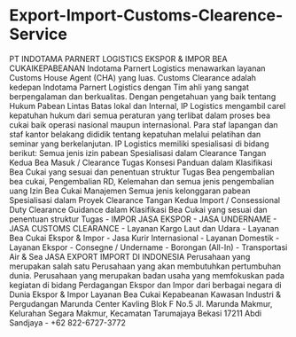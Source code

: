 # Export-Import-Customs-Clearence-Service
PT INDOTAMA  PARNERT  LOGISTICS EKSPOR &amp; IMPOR BEA CUKAIKEPABEANAN  Indotama Parnert Logistics menawarkan layanan Customs House Agent (CHA) yang luas. Customs Clearance adalah kedepan Indotama Parnert Logistics dengan Tim ahli yang sangat berpengalaman dan berkualitas. Dengan pengetahuan yang baik tentang Hukum Pabean Lintas Batas lokal dan Internal, IP Logistics mengambil carel kepatuhan hukum dari semua peraturan yang terlibat dalam proses bea cukai baik operasi nasional maupun internasional. Para staf lapangan dan staf kantor belakang dididik tentang kepatuhan melalui pelatihan dan seminar yang berkelanjutan. IP Logistics memiliki spesialisasi di bidang berikut:  Semua jenis izin pabean Spesialisasi dalam Clearance Tangan Kedua Bea Masuk / Clearance Tugas Konsesi Panduan dalam Klasifikasi Bea Cukai yang sesuai dan penentuan struktur Tugas Bea pengembalian bea cukai, Pengembalian RD, Kelemahan dan semua jenis pengembalian uang Izin Bea Cukai Manajemen Semua jenis kelonggaran pabean Spesialisasi dalam Proyek Clearance Tangan Kedua Import / Consessional Duty Clearance Guidance dalam Klasifikasi Bea Cukai yang sesuai dan penentuan struktur Tugas  - IMPOR JASA EKSPOR - JASA UNDERNAME - JASA CUSTOMS CLEARANCE - Layanan Kargo Laut dan Udara - Layanan Bea Cukai Ekspor &amp; Impor - Jasa Kurir Internasional - Layanan Domestik - Layanan Ekspor - Consegne / Undername - Borongan (All-In) - Transportasi Air &amp; Sea JASA EXPORT IMPORT DI INDONESIA   Perusahaan yang merupakan salah satu Perusahaan yang akan membutuhkan pertumbuhan dunia. Perusahaan yang merupakan badan usaha yang memfokuskan pada kegiatan di bidang Perdagangan Ekspor dan Impor dari berbagai negara di Dunia  Ekspor &amp; Impor Layanan Bea Cukai Kepabeanan   Kawasan Industri &amp; Pergudangan Marunda Center Kavling Blok F No.5 Jl. Marunda Makmur, Kelurahan Segara Makmur, Kecamatan Tarumajaya Bekasi 17211 Abdi Sandjaya - +62 822-6727-3772
